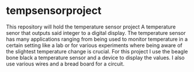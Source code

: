 # tempsensorproject
This repository will hold the temperature sensor project
A temperature senor that outputs said integer to a digital display.
The temperature sensor has many applications ranging from being used to monitor temperature in a certain setting like a lab or for various experiments where being aware of the slightest temperature change is crucial. 
For this project I use the beagle bone black
a temperature sensor and a device to display the values. 
I also use various wires and a bread board for a circuit.
